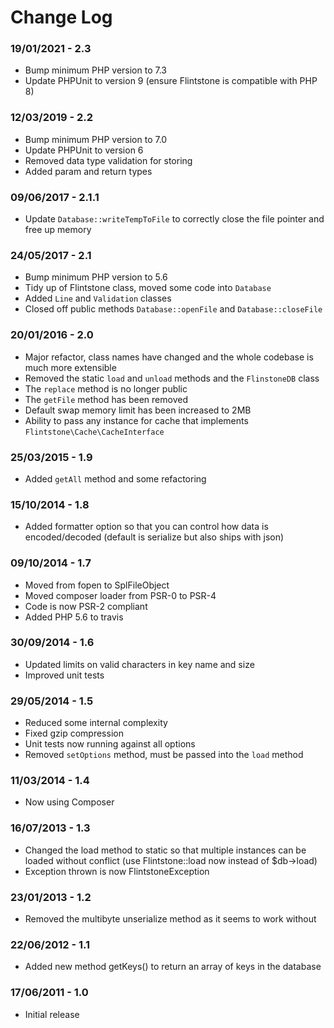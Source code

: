 Change Log
==========

### 19/01/2021 - 2.3
* Bump minimum PHP version to 7.3
* Update PHPUnit to version 9 (ensure Flintstone is compatible with PHP 8)

### 12/03/2019 - 2.2
* Bump minimum PHP version to 7.0
* Update PHPUnit to version 6
* Removed data type validation for storing
* Added param and return types

### 09/06/2017 - 2.1.1
* Update `Database::writeTempToFile` to correctly close the file pointer and free up memory

### 24/05/2017 - 2.1
* Bump minimum PHP version to 5.6
* Tidy up of Flintstone class, moved some code into `Database`
* Added `Line` and `Validation` classes
* Closed off public methods `Database::openFile` and `Database::closeFile`

### 20/01/2016 - 2.0
* Major refactor, class names have changed and the whole codebase is much more extensible
* Removed the static `load` and `unload` methods and the `FlinstoneDB` class
* The `replace` method is no longer public
* The `getFile` method has been removed
* Default swap memory limit has been increased to 2MB
* Ability to pass any instance for cache that implements `Flintstone\Cache\CacheInterface`

### 25/03/2015 - 1.9
* Added `getAll` method and some refactoring

### 15/10/2014 - 1.8
* Added formatter option so that you can control how data is encoded/decoded (default is serialize but also ships with json)

### 09/10/2014 - 1.7
* Moved from fopen to SplFileObject
* Moved composer loader from PSR-0 to PSR-4
* Code is now PSR-2 compliant
* Added PHP 5.6 to travis

### 30/09/2014 - 1.6
* Updated limits on valid characters in key name and size
* Improved unit tests

### 29/05/2014 - 1.5
* Reduced some internal complexity
* Fixed gzip compression
* Unit tests now running against all options
* Removed `setOptions` method, must be passed into the `load` method

### 11/03/2014 - 1.4
* Now using Composer

### 16/07/2013 - 1.3
* Changed the load method to static so that multiple instances can be loaded without conflict (use Flintstone::load now instead of $db->load)
* Exception thrown is now FlintstoneException

### 23/01/2013 - 1.2
* Removed the multibyte unserialize method as it seems to work without

### 22/06/2012 - 1.1
* Added new method getKeys() to return an array of keys in the database

### 17/06/2011 - 1.0
* Initial release